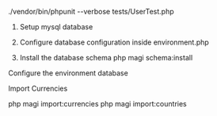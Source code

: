 ./vendor/bin/phpunit --verbose tests/UserTest.php

1. Setup mysql database
2. Configure database configuration inside environment.php

3. Install the database schema
php magi schema:install


Configure the environment database

Import Currencies


php magi import:currencies
php magi import:countries
